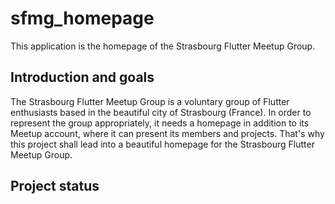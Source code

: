# sfmg_homepage

This application is the homepage of the Strasbourg Flutter Meetup Group.

## Introduction and goals

The Strasbourg Flutter Meetup Group is a voluntary group of Flutter enthusiasts based in the
beautiful city of Strasbourg (France). In order to represent the group appropriately, it needs a
homepage in addition to its Meetup account, where it can present its members and projects.
That's why this project shall lead into a beautiful homepage for the Strasbourg Flutter Meetup
Group.

## Project status

